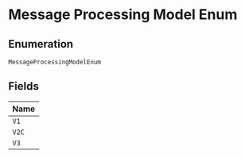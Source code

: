 
# Message Processing Model Enum

## Enumeration

`MessageProcessingModelEnum`

## Fields

| Name |
|  --- |
| `V1` |
| `V2C` |
| `V3` |

